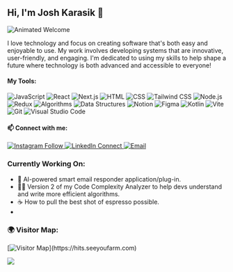## Hi, I'm Josh Karasik 👋
![Animated Welcome](https://readme-typing-svg.herokuapp.com?font=Fira+Code&size=30&pause=1000&color=0078D4&width=435&lines=I'm+Josh+Karasik;Front+End+Developer;Tech+Enthusiast;Learning+and+Building)

I love technology and focus on creating software that's both easy and enjoyable to use. My work involves developing systems that are innovative, user-friendly, and engaging. I'm dedicated to using my skills to help shape a future where technology is both advanced and accessible to everyone!

#### My Tools:
![JavaScript](https://img.shields.io/badge/JavaScript-323330?style=for-the-badge&logo=javascript&logoColor=F7DF1E)
![React](https://img.shields.io/badge/React-20232A?style=for-the-badge&logo=react&logoColor=61DAFB)
![Next.js](https://img.shields.io/badge/Next.js-000000?style=for-the-badge&logo=nextdotjs&logoColor=white)
![HTML](https://img.shields.io/badge/HTML5-E34F26?style=for-the-badge&logo=html5&logoColor=white)
![CSS](https://img.shields.io/badge/CSS3-1572B6?style=for-the-badge&logo=css3&logoColor=white)
![Tailwind CSS](https://img.shields.io/badge/Tailwind_CSS-38B2AC?style=for-the-badge&logo=tailwind-css&logoColor=white)
![Node.js](https://img.shields.io/badge/Node.js-339933?style=for-the-badge&logo=nodedotjs&logoColor=white)
![Redux](https://img.shields.io/badge/Redux-764ABC?style=for-the-badge&logo=redux&logoColor=white)
![Algorithms](https://img.shields.io/badge/Algorithms-4CAF50?style=for-the-badge&logo=code&logoColor=white)
![Data Structures](https://img.shields.io/badge/Data_Structures-4CAF50?style=for-the-badge&logo=code&logoColor=white)
![Notion](https://img.shields.io/badge/Notion-000000?style=for-the-badge&logo=notion&logoColor=white)
![Figma](https://img.shields.io/badge/Figma-F24E1E?style=for-the-badge&logo=figma&logoColor=white)
![Kotlin](https://img.shields.io/badge/Kotlin-7F52FF?style=for-the-badge&logo=kotlin&logoColor=white)
![Vite](https://img.shields.io/badge/Vite-646CFF?style=for-the-badge&logo=vite&logoColor=white)
![Git](https://img.shields.io/badge/Git-F05032?style=for-the-badge&logo=git&logoColor=white)
![Visual Studio Code](https://img.shields.io/badge/Visual_Studio_Code-0078D4?style=for-the-badge&logo=visualstudiocode&logoColor=white)

#### 📫 Connect with me:
<p>
 <a href="https://instagram.com/josh.karasik" target="_blank">
  <img alt="Instagram Follow" src="https://img.shields.io/badge/Instagram-black?style=flat-square&logo=instagram&logoColor=orange">
</a>
  <a href="https://linkedin.com/in/joshuakarasik" target="_blank">
    <img alt="LinkedIn Connect" src="https://img.shields.io/badge/LinkedIn-Connect-black?style=flat-square&logo=linkedin">
  </a>
  <a href="mailto:joshuakarasik@gmail.com" target="_blank">
    <img alt="Email" src="https://img.shields.io/badge/Email-Me-black?style=flat-square&logo=gmail&color=orange">
  </a>
</p>

### Currently Working On:
- 🔭 AI-powered smart email responder application/plug-in.
- 🧑‍💻 Version 2 of my Code Complexity Analyzer to help devs understand and write more efficient algorithms.
- ☕ How to pull the best shot of espresso possible.
- 
### 🌍 Visitor Map:
[![Visitor Map](https://hits.seeyoufarm.com/api/count/incr/badge.svg?url=[https%3A%2F%2Fgithub.com%2Fjoshuakarasik](https://github.com/joshuakarasik)&count_bg=%2379C83D&title_bg=%23555555&icon=github.svg&icon_color=%23E7E7E7&title=Visitors&edge_flat=false)](https://hits.seeyoufarm.com)

![](https://komarev.com/ghpvc/?username=jioshuakarasik&color=blue)
